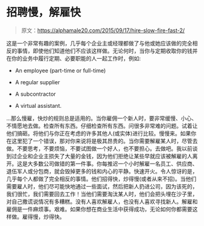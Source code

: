 # 招聘慢，解雇快

> 原文：<https://alphamale20.com/2015/09/17/hire-slow-fire-fast-2/>

这是一个非常有趣的案例，几乎每个企业主或经理都做了与他或她应该做的完全相反的事情，即使他们知道他们不应该这样做。无论何时，当你与定期收取你的钱并在你的业务中履行定期、必要职能的人一起工作时，例如:

*   An employee (part-time or full-time)

*   A regular supplier

*   A subcontractor

*   A virtual assistant.

...那么慢雇，快炒的规则总是适用的。当你雇佣一个新人时，要非常缓慢、小心、不情愿地去做。检查所有东西。仔细检查所有东西。问很多非常难的问题。试着让他们搞砸。将他们与你正在考虑的许多其他人(或实体)进行比较。慢慢来。如果你在这里犯了一个错误，那对你来说将是极其昂贵的。当你需要解雇某人时，尽管去做。不要思考，不要烦恼，不要试图做一个好人，也不要担心。去做吧。我以前谈到过企业和企业主损失了大量的金钱，因为他们拒绝让某些早就应该被解雇的人离开。这是大多数公司做错的第一件事。你每推迟一个小时解雇一名员工、供应商、退伍军人或分包商，就会毁掉更多的钱和内心的平静。快速开火。令人惊讶的是，几乎每个人都做了完全相反的事情。他们招得快，炒得慢(或者从来不招)。当他们需要雇人时，他们尽可能快地通过一些面试，然后把新人扔进公司，因为该死的，我们很忙，我们需要回去工作！当他们需要淘汰某人时，他们会把头埋在沙子里，对自己撒谎说情况有多糟糕。没有人喜欢解雇人，也没有人喜欢寻找新人。解雇和雇佣是一件麻烦事。艰难。如果你想在商业生活中获得成功，无论如何你都需要这样做。雇得慢，炒得快。